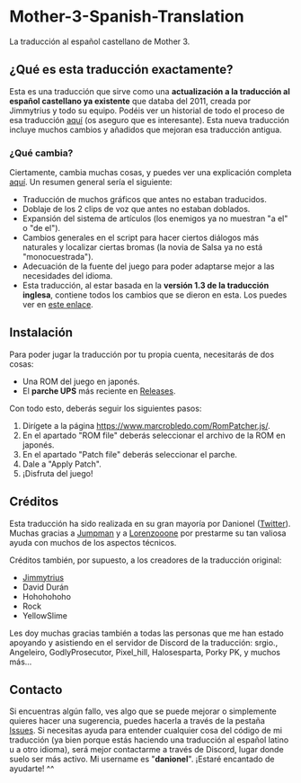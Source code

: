 # Mother-3-Spanish-Translation
La traducción al español castellano de Mother 3.

## ¿Qué es esta traducción exactamente?
Esta es una traducción que sirve como una **actualización a la traducción al español castellano ya existente** que databa del 2011, creada por Jimmytrius y todo su equipo. Podéis ver un historial de todo el proceso de esa traducción [aquí](https://mother3spanish.blogspot.com) (os aseguro que es interesante). Esta nueva traducción incluye muchos cambios y añadidos que mejoran esa traducción antigua.

### ¿Qué cambia?
Ciertamente, cambia muchas cosas, y puedes ver una explicación completa [aquí](/Cambios.md). Un resumen general sería el siguiente:
- Traducción de muchos gráficos que antes no estaban traducidos.
- Doblaje de los 2 clips de voz que antes no estaban doblados.
- Expansión del sistema de artículos (los enemigos ya no muestran "a el" o "de el").
- Cambios generales en el script para hacer ciertos diálogos más naturales y localizar ciertas bromas (la novia de Salsa ya no está "monocuestrada").
- Adecuación de la fuente del juego para poder adaptarse mejor a las necesidades del idioma.
- Esta traducción, al estar basada en la **versión 1.3 de la traducción inglesa**, contiene todos los cambios que se dieron en esta. Los puedes ver en [este enlace](https://twitter.com/ClydeMandelin/status/1384411053384036354).

## Instalación
Para poder jugar la traducción por tu propia cuenta, necesitarás de dos cosas:
- Una ROM del juego en japonés.
- El **parche UPS** más reciente en [Releases](https://github.com/DanionelP/Mother-3-Spanish-Translation/releases).

Con todo esto, deberás seguir los siguientes pasos:
1. Dirígete a la página https://www.marcrobledo.com/RomPatcher.js/.
2. En el apartado "ROM file" deberás seleccionar el archivo de la ROM en japonés.
3. En el apartado "Patch file" deberás seleccionar el parche.
4. Dale a "Apply Patch".
5. ¡Disfruta del juego!

## Créditos
Esta traducción ha sido realizada en su gran mayoría por Danionel ([Twitter](https://twitter.com/DanionelP)). Muchas gracias a [Jumpman](https://github.com/JumpmanFR) y a [Lorenzooone](https://github.com/Lorenzooone) por prestarme su tan valiosa ayuda con muchos de los aspectos técnicos.

Créditos también, por supuesto, a los creadores de la traducción original:
- [Jimmytrius](https://twitter.com/Jimmytrius)
- David Durán
- Hohohohoho
- Rock
- YellowSlime

Les doy muchas gracias también a todas las personas que me han estado apoyando y asistiendo en el servidor de Discord de la traducción: srgio., Angeleiro, GodlyProsecutor, Pixel_hill, Halosesparta, Porky PK, y muchos más...

## Contacto
Si encuentras algún fallo, ves algo que se puede mejorar o simplemente quieres hacer una sugerencia, puedes hacerla a través de la pestaña [Issues](https://github.com/DanionelP/Mother-3-Spanish-Translation/issues).
Si necesitas ayuda para entender cualquier cosa del código de mi traducción (ya bien porque estás haciendo una traducción al español latino u a otro idioma), será mejor contactarme a través de Discord, lugar donde suelo ser más activo. Mi username es "**danionel**". ¡Estaré encantado de ayudarte! ^^
